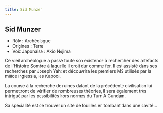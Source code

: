 ```yaml
---
title: Sid Munzer
---
```


Sid Munzer
----------



* Rôle : Archéologue
* Origines : Terre
* Voix Japonaise : Akio Nojima



Ce vieil archéologue a passé toute son existence à rechercher des artéfacts de l'Histoire Sombre à laquelle il croit dur comme fer. Il est assisté dans ses recherches par Joseph Yaht et découvrira les premiers MS utilisés par la milice Inglessia, les Kapool.   

  

 La course à la recherche de ruines datant de la précédente civilisation lui permettront de vérifier de nombreuses théories, il sera également très intrigué par les possibilités hors normes du Turn A Gundam.   

  

 Sa spécialité est de trouver un site de fouilles en tombant dans une cavité...